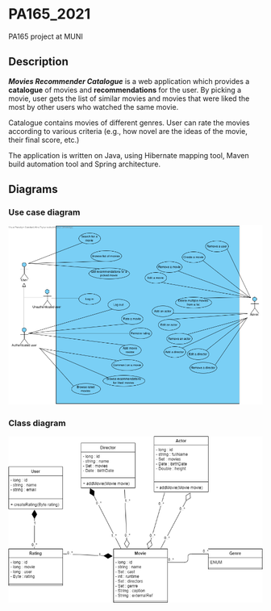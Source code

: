 # PA165_2021
PA165 project at MUNI

## Description  

**_Movies Recommender Catalogue_** is a web application which provides a **catalogue** of movies and **recommendations** 
for the user. By picking a movie, user gets the list of similar movies and movies that were liked
the most by other users who watched the same movie. 

Catalogue contains movies of different genres. User can rate the movies according to various criteria (e.g., how novel are the ideas of the movie, their final score, etc.)

The application is written on Java, using Hibernate mapping tool, Maven build automation tool and Spring architecture.

## Diagrams
### Use case diagram
![Use case diagram](doc/use_case_diagram.png)


### Class diagram
![Class diagram](doc/class_diagram.png)
